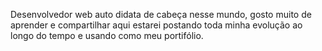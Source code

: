Desenvolvedor web auto didata de cabeça nesse mundo, gosto muito de aprender e compartilhar aqui estarei postando toda minha evolução ao longo do tempo e usando como meu portifólio.
